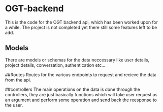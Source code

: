 # OGT-backend
This is the code for the OGT backend api, which has been worked upon for a while. The project is not completed yet there still some features left to be add.

## Models
There are models or schemas for the data neccessary like user details, project details, conversation, authentication etc...

##Routes 
Routes for the various endpoints to request and recieve the data from the api.

##controllers 
The main operations on the data is done through the controllers, they are just basically functions which will take user request as an argument and perform some operation and send back the reesponse to the user.
